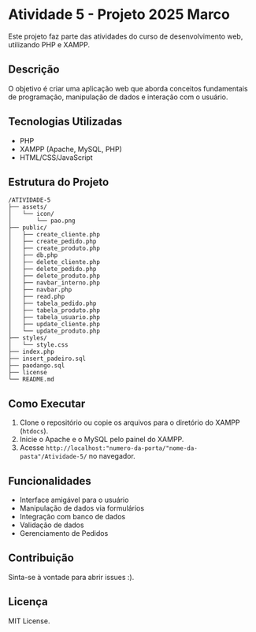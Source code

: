 # Atividade 5 - Projeto 2025 Marco

Este projeto faz parte das atividades do curso de desenvolvimento web, utilizando PHP e XAMPP.

## Descrição

O objetivo é criar uma aplicação web que aborda conceitos fundamentais de programação, manipulação de dados e interação com o usuário.

## Tecnologias Utilizadas

- PHP
- XAMPP (Apache, MySQL, PHP)
- HTML/CSS/JavaScript

## Estrutura do Projeto

```
/ATIVIDADE-5
├── assets/
│   └── icon/
│       └── pao.png
├── public/
│   ├── create_cliente.php
│   ├── create_pedido.php
│   ├── create_produto.php
│   ├── db.php
│   ├── delete_cliente.php
│   ├── delete_pedido.php
│   ├── delete_produto.php
│   ├── navbar_interno.php
│   ├── navbar.php
│   ├── read.php
│   ├── tabela_pedido.php
│   ├── tabela_produto.php
│   ├── tabela_usuario.php
│   ├── update_cliente.php
│   └── update_produto.php
├── styles/
│   └── style.css
├── index.php
├── insert_padeiro.sql
├── paodango.sql
├── license
└── README.md
```

## Como Executar

1. Clone o repositório ou copie os arquivos para o diretório do XAMPP (`htdocs`).
2. Inicie o Apache e o MySQL pelo painel do XAMPP.
3. Acesse `http://localhost:"numero-da-porta/"nome-da-pasta"/Atividade-5/` no navegador.

## Funcionalidades

- Interface amigável para o usuário
- Manipulação de dados via formulários
- Integração com banco de dados
- Validação de dados
- Gerenciamento de Pedidos

## Contribuição

Sinta-se à vontade para abrir issues :).

## Licença

MIT License.